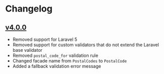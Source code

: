 # Changelog

## [v4.0.0](https://github.com/axlon/laravel-postal-code-validation/tree/v4.0.0)
- Removed support for Laravel 5
- Removed support for custom validators that do not extend the Laravel base validator
- Removed `postal_code_for` validation rule
- Changed facade name from `PostalCodes` to `PostalCode`
- Added a fallback validation error message
